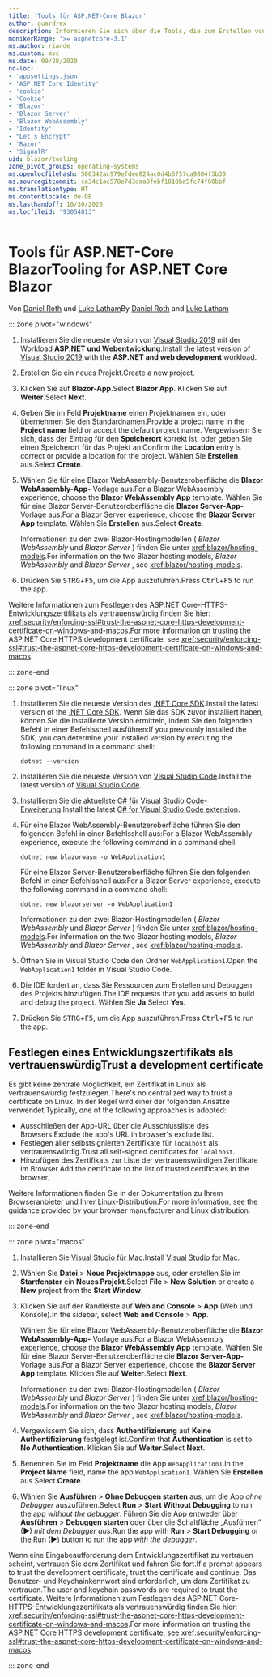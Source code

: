 ```yaml
---
title: 'Tools für ASP.NET-Core Blazor'
author: guardrex
description: Informieren Sie sich über die Tools, die zum Erstellen von Blazor-Apps verfügbar sind.
monikerRange: '>= aspnetcore-3.1'
ms.author: riande
ms.custom: mvc
ms.date: 09/28/2020
no-loc:
- 'appsettings.json'
- 'ASP.NET Core Identity'
- 'cookie'
- 'Cookie'
- 'Blazor'
- 'Blazor Server'
- 'Blazor WebAssembly'
- 'Identity'
- "Let's Encrypt"
- 'Razor'
- 'SignalR'
uid: blazor/tooling
zone_pivot_groups: operating-systems
ms.openlocfilehash: 500342ac979efdee824ac0d4b5757ca9804f3b30
ms.sourcegitcommit: ca34c1ac578e7d3daa0febf1810ba5fc74f60bbf
ms.translationtype: HT
ms.contentlocale: de-DE
ms.lasthandoff: 10/30/2020
ms.locfileid: "93054813"
---
```

# <a name="tooling-for-aspnet-core-no-locblazor"></a><span data-ttu-id="43011-103">Tools für ASP.NET-Core Blazor</span><span class="sxs-lookup"><span data-stu-id="43011-103">Tooling for ASP.NET Core Blazor</span></span>

<span data-ttu-id="43011-104">Von [Daniel Roth](https://github.com/danroth27) und [Luke Latham](https://github.com/guardrex)</span><span class="sxs-lookup"><span data-stu-id="43011-104">By [Daniel Roth](https://github.com/danroth27) and [Luke Latham](https://github.com/guardrex)</span></span>

::: zone pivot="windows"

1. <span data-ttu-id="43011-105">Installieren Sie die neueste Version von [Visual Studio 2019](https://visualstudio.microsoft.com/downloads/) mit der Workload **ASP.NET und Webentwicklung**.</span><span class="sxs-lookup"><span data-stu-id="43011-105">Install the latest version of [Visual Studio 2019](https://visualstudio.microsoft.com/downloads/) with the **ASP.NET and web development** workload.</span></span>

1. <span data-ttu-id="43011-106">Erstellen Sie ein neues Projekt.</span><span class="sxs-lookup"><span data-stu-id="43011-106">Create a new project.</span></span>

1. <span data-ttu-id="43011-107">Klicken Sie auf **Blazor-App**.</span><span class="sxs-lookup"><span data-stu-id="43011-107">Select **Blazor App**.</span></span> <span data-ttu-id="43011-108">Klicken Sie auf **Weiter**.</span><span class="sxs-lookup"><span data-stu-id="43011-108">Select **Next**.</span></span>

1. <span data-ttu-id="43011-109">Geben Sie im Feld **Projektname** einen Projektnamen ein, oder übernehmen Sie den Standardnamen.</span><span class="sxs-lookup"><span data-stu-id="43011-109">Provide a project name in the **Project name** field or accept the default project name.</span></span> <span data-ttu-id="43011-110">Vergewissern Sie sich, dass der Eintrag für den **Speicherort** korrekt ist, oder geben Sie einen Speicherort für das Projekt an.</span><span class="sxs-lookup"><span data-stu-id="43011-110">Confirm the **Location** entry is correct or provide a location for the project.</span></span> <span data-ttu-id="43011-111">Wählen Sie **Erstellen** aus.</span><span class="sxs-lookup"><span data-stu-id="43011-111">Select **Create**.</span></span>

1. <span data-ttu-id="43011-112">Wählen Sie für eine Blazor WebAssembly-Benutzeroberfläche die **Blazor WebAssembly-App-** Vorlage aus.</span><span class="sxs-lookup"><span data-stu-id="43011-112">For a Blazor WebAssembly experience, choose the **Blazor WebAssembly App** template.</span></span> <span data-ttu-id="43011-113">Wählen Sie für eine Blazor Server-Benutzeroberfläche die **Blazor Server-App-** Vorlage aus.</span><span class="sxs-lookup"><span data-stu-id="43011-113">For a Blazor Server experience, choose the **Blazor Server App** template.</span></span> <span data-ttu-id="43011-114">Wählen Sie **Erstellen** aus.</span><span class="sxs-lookup"><span data-stu-id="43011-114">Select **Create**.</span></span>

   <span data-ttu-id="43011-115">Informationen zu den zwei Blazor-Hostingmodellen ( *Blazor WebAssembly* und *Blazor Server* ) finden Sie unter <xref:blazor/hosting-models>.</span><span class="sxs-lookup"><span data-stu-id="43011-115">For information on the two Blazor hosting models, *Blazor WebAssembly* and *Blazor Server* , see <xref:blazor/hosting-models>.</span></span>

1. <span data-ttu-id="43011-116">Drücken Sie <kbd>STRG</kbd>+<kbd>F5</kbd>, um die App auszuführen.</span><span class="sxs-lookup"><span data-stu-id="43011-116">Press <kbd>Ctrl</kbd>+<kbd>F5</kbd> to run the app.</span></span>

<span data-ttu-id="43011-117">Weitere Informationen zum Festlegen des ASP.NET Core-HTTPS-Entwicklungszertifikats als vertrauenswürdig finden Sie hier: <xref:security/enforcing-ssl#trust-the-aspnet-core-https-development-certificate-on-windows-and-macos>.</span><span class="sxs-lookup"><span data-stu-id="43011-117">For more information on trusting the ASP.NET Core HTTPS development certificate, see <xref:security/enforcing-ssl#trust-the-aspnet-core-https-development-certificate-on-windows-and-macos>.</span></span>

::: zone-end

::: zone pivot="linux"

1. <span data-ttu-id="43011-118">Installieren Sie die neueste Version des [.NET Core SDK](https://dotnet.microsoft.com/download).</span><span class="sxs-lookup"><span data-stu-id="43011-118">Install the latest version of the [.NET Core SDK](https://dotnet.microsoft.com/download).</span></span> <span data-ttu-id="43011-119">Wenn Sie das SDK zuvor installiert haben, können Sie die installierte Version ermitteln, indem Sie den folgenden Befehl in einer Befehlsshell ausführen:</span><span class="sxs-lookup"><span data-stu-id="43011-119">If you previously installed the SDK, you can determine your installed version by executing the following command in a command shell:</span></span>

   ```dotnetcli
   dotnet --version
   ```

1. <span data-ttu-id="43011-120">Installieren Sie die neueste Version von [Visual Studio Code](https://code.visualstudio.com).</span><span class="sxs-lookup"><span data-stu-id="43011-120">Install the latest version of [Visual Studio Code](https://code.visualstudio.com).</span></span>

1. <span data-ttu-id="43011-121">Installieren Sie die aktuellste [C# für Visual Studio Code-Erweiterung](https://marketplace.visualstudio.com/items?itemName=ms-dotnettools.csharp).</span><span class="sxs-lookup"><span data-stu-id="43011-121">Install the latest [C# for Visual Studio Code extension](https://marketplace.visualstudio.com/items?itemName=ms-dotnettools.csharp).</span></span>

1. <span data-ttu-id="43011-122">Für eine Blazor WebAssembly-Benutzeroberfläche führen Sie den folgenden Befehl in einer Befehlsshell aus:</span><span class="sxs-lookup"><span data-stu-id="43011-122">For a Blazor WebAssembly experience, execute the following command in a command shell:</span></span>

   ```dotnetcli
   dotnet new blazorwasm -o WebApplication1
   ```

   <span data-ttu-id="43011-123">Für eine Blazor Server-Benutzeroberfläche führen Sie den folgenden Befehl in einer Befehlsshell aus:</span><span class="sxs-lookup"><span data-stu-id="43011-123">For a Blazor Server experience, execute the following command in a command shell:</span></span>

   ```dotnetcli
   dotnet new blazorserver -o WebApplication1
   ```

   <span data-ttu-id="43011-124">Informationen zu den zwei Blazor-Hostingmodellen ( *Blazor WebAssembly* und *Blazor Server* ) finden Sie unter <xref:blazor/hosting-models>.</span><span class="sxs-lookup"><span data-stu-id="43011-124">For information on the two Blazor hosting models, *Blazor WebAssembly* and *Blazor Server* , see <xref:blazor/hosting-models>.</span></span>

1. <span data-ttu-id="43011-125">Öffnen Sie in Visual Studio Code den Ordner `WebApplication1`.</span><span class="sxs-lookup"><span data-stu-id="43011-125">Open the `WebApplication1` folder in Visual Studio Code.</span></span>

1. <span data-ttu-id="43011-126">Die IDE fordert an, dass Sie Ressourcen zum Erstellen und Debuggen des Projekts hinzufügen.</span><span class="sxs-lookup"><span data-stu-id="43011-126">The IDE requests that you add assets to build and debug the project.</span></span> <span data-ttu-id="43011-127">Wählen Sie **Ja**.</span><span class="sxs-lookup"><span data-stu-id="43011-127">Select **Yes**.</span></span>

1. <span data-ttu-id="43011-128">Drücken Sie <kbd>STRG</kbd>+<kbd>F5</kbd>, um die App auszuführen.</span><span class="sxs-lookup"><span data-stu-id="43011-128">Press <kbd>Ctrl</kbd>+<kbd>F5</kbd> to run the app.</span></span>

## <a name="trust-a-development-certificate"></a><span data-ttu-id="43011-129">Festlegen eines Entwicklungszertifikats als vertrauenswürdig</span><span class="sxs-lookup"><span data-stu-id="43011-129">Trust a development certificate</span></span>

<span data-ttu-id="43011-130">Es gibt keine zentrale Möglichkeit, ein Zertifikat in Linux als vertrauenswürdig festzulegen.</span><span class="sxs-lookup"><span data-stu-id="43011-130">There's no centralized way to trust a certificate on Linux.</span></span> <span data-ttu-id="43011-131">In der Regel wird einer der folgenden Ansätze verwendet:</span><span class="sxs-lookup"><span data-stu-id="43011-131">Typically, one of the following approaches is adopted:</span></span>

* <span data-ttu-id="43011-132">Ausschließen der App-URL über die Ausschlussliste des Browsers.</span><span class="sxs-lookup"><span data-stu-id="43011-132">Exclude the app's URL in browser's exclude list.</span></span>
* <span data-ttu-id="43011-133">Festlegen aller selbstsignierten Zertifikate für `localhost` als vertrauenswürdig.</span><span class="sxs-lookup"><span data-stu-id="43011-133">Trust all self-signed certificates for `localhost`.</span></span>
* <span data-ttu-id="43011-134">Hinzufügen des Zertifikats zur Liste der vertrauenswürdigen Zertifikate im Browser.</span><span class="sxs-lookup"><span data-stu-id="43011-134">Add the certificate to the list of trusted certificates in the browser.</span></span>

<span data-ttu-id="43011-135">Weitere Informationen finden Sie in der Dokumentation zu Ihrem Browseranbieter und Ihrer Linux-Distribution.</span><span class="sxs-lookup"><span data-stu-id="43011-135">For more information, see the guidance provided by your browser manufacturer and Linux distribution.</span></span>

::: zone-end

::: zone pivot="macos"

1. <span data-ttu-id="43011-136">Installieren Sie [Visual Studio für Mac](https://visualstudio.microsoft.com/vs/mac/).</span><span class="sxs-lookup"><span data-stu-id="43011-136">Install [Visual Studio for Mac](https://visualstudio.microsoft.com/vs/mac/).</span></span>

1. <span data-ttu-id="43011-137">Wählen Sie **Datei** > **Neue Projektmappe** aus, oder erstellen Sie im **Startfenster** ein **Neues Projekt**.</span><span class="sxs-lookup"><span data-stu-id="43011-137">Select **File** > **New Solution** or create a **New** project from the **Start Window**.</span></span>

1. <span data-ttu-id="43011-138">Klicken Sie auf der Randleiste auf **Web and Console** > **App** (Web und Konsole).</span><span class="sxs-lookup"><span data-stu-id="43011-138">In the sidebar, select **Web and Console** > **App**.</span></span>

   <span data-ttu-id="43011-139">Wählen Sie für eine Blazor WebAssembly-Benutzeroberfläche die **Blazor WebAssembly-App-** Vorlage aus.</span><span class="sxs-lookup"><span data-stu-id="43011-139">For a Blazor WebAssembly experience, choose the **Blazor WebAssembly App** template.</span></span> <span data-ttu-id="43011-140">Wählen Sie für eine Blazor Server-Benutzeroberfläche die **Blazor Server-App-** Vorlage aus.</span><span class="sxs-lookup"><span data-stu-id="43011-140">For a Blazor Server experience, choose the **Blazor Server App** template.</span></span> <span data-ttu-id="43011-141">Klicken Sie auf **Weiter**.</span><span class="sxs-lookup"><span data-stu-id="43011-141">Select **Next**.</span></span>

   <span data-ttu-id="43011-142">Informationen zu den zwei Blazor-Hostingmodellen ( *Blazor WebAssembly* und *Blazor Server* ) finden Sie unter <xref:blazor/hosting-models>.</span><span class="sxs-lookup"><span data-stu-id="43011-142">For information on the two Blazor hosting models, *Blazor WebAssembly* and *Blazor Server* , see <xref:blazor/hosting-models>.</span></span>

1. <span data-ttu-id="43011-143">Vergewissern Sie sich, dass **Authentifizierung** auf **Keine Authentifizierung** festgelegt ist.</span><span class="sxs-lookup"><span data-stu-id="43011-143">Confirm that **Authentication** is set to **No Authentication**.</span></span> <span data-ttu-id="43011-144">Klicken Sie auf **Weiter**.</span><span class="sxs-lookup"><span data-stu-id="43011-144">Select **Next**.</span></span>

1. <span data-ttu-id="43011-145">Benennen Sie im Feld **Projektname** die App `WebApplication1`.</span><span class="sxs-lookup"><span data-stu-id="43011-145">In the **Project Name** field, name the app `WebApplication1`.</span></span> <span data-ttu-id="43011-146">Wählen Sie **Erstellen** aus.</span><span class="sxs-lookup"><span data-stu-id="43011-146">Select **Create**.</span></span>

1. <span data-ttu-id="43011-147">Wählen Sie **Ausführen** > **Ohne Debuggen starten** aus, um die App *ohne Debugger* auszuführen.</span><span class="sxs-lookup"><span data-stu-id="43011-147">Select **Run** > **Start Without Debugging** to run the app *without the debugger*.</span></span> <span data-ttu-id="43011-148">Führen Sie die App entweder über **Ausführen** > **Debuggen starten** oder über die Schaltfläche „Ausführen“ (&#9654;) *mit dem Debugger aus*.</span><span class="sxs-lookup"><span data-stu-id="43011-148">Run the app with **Run** > **Start Debugging** or the Run (&#9654;) button to run the app *with the debugger*.</span></span>

<span data-ttu-id="43011-149">Wenn eine Eingabeaufforderung dem Entwicklungszertifikat zu vertrauen scheint, vertrauen Sie dem Zertifikat und fahren Sie fort.</span><span class="sxs-lookup"><span data-stu-id="43011-149">If a prompt appears to trust the development certificate, trust the certificate and continue.</span></span> <span data-ttu-id="43011-150">Das Benutzer- und Keychainkennwort sind erforderlich, um dem Zertifikat zu vertrauen.</span><span class="sxs-lookup"><span data-stu-id="43011-150">The user and keychain passwords are required to trust the certificate.</span></span> <span data-ttu-id="43011-151">Weitere Informationen zum Festlegen des ASP.NET Core-HTTPS-Entwicklungszertifikats als vertrauenswürdig finden Sie hier: <xref:security/enforcing-ssl#trust-the-aspnet-core-https-development-certificate-on-windows-and-macos>.</span><span class="sxs-lookup"><span data-stu-id="43011-151">For more information on trusting the ASP.NET Core HTTPS development certificate, see <xref:security/enforcing-ssl#trust-the-aspnet-core-https-development-certificate-on-windows-and-macos>.</span></span>

::: zone-end
